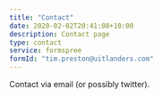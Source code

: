 ```yaml
---
title: "Contact"
date: 2020-02-02T20:41:08+10:00
description: Contact page
type: contact
service: formspree
formId: "tim.preston@uitlanders.com"
---
```

Contact via email (or possibly twitter).

